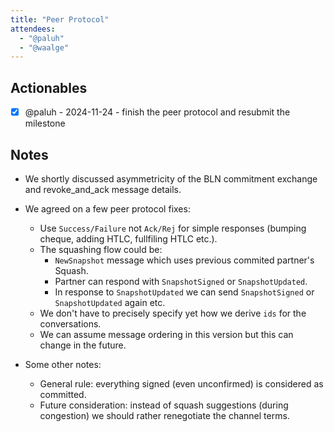 ```yaml
---
title: "Peer Protocol"
attendees:
  - "@paluh"
  - "@waalge"
---
```


## Actionables

- [x] @paluh - 2024-11-24 - finish the peer protocol and resubmit the milestone

## Notes

- We shortly discussed asymmetricity of the BLN commitment exchange and
  revoke_and_ack message details.

- We agreed on a few peer protocol fixes:

  - Use `Success/Failure` not `Ack/Rej` for simple responses (bumping cheque,
    adding HTLC, fullfiling HTLC etc.).
  - The squashing flow could be:
    - `NewSnapshot` message which uses previous commited partner's Squash.
    - Partner can respond with `SnapshotSigned` or `SnapshotUpdated`.
    - In response to `SnapshotUpdated` we can send `SnapshotSigned` or
      `SnapshotUpdated` again etc.
  - We don't have to precisely specify yet how we derive `ids` for the
    conversations.
  - We can assume message ordering in this version but this can change in the
    future.

- Some other notes:
  - General rule: everything signed (even unconfirmed) is considered as
    committed.
  - Future consideration: instead of squash suggestions (during congestion) we
    should rather renegotiate the channel terms.
